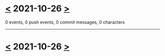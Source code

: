 # [<](2021-10-25.md) 2021-10-26 [>](2021-10-27.md)

0 events, 0 push events, 0 commit messages, 0 characters



---

# [<](2021-10-25.md) 2021-10-26 [>](2021-10-27.md)

